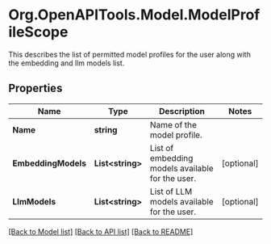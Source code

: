 # Org.OpenAPITools.Model.ModelProfileScope
This describes the list of permitted model profiles for the user along with the embedding and llm models list.

## Properties

Name | Type | Description | Notes
------------ | ------------- | ------------- | -------------
**Name** | **string** | Name of the model profile. | 
**EmbeddingModels** | **List&lt;string&gt;** | List of embedding models available for the user. | [optional] 
**LlmModels** | **List&lt;string&gt;** | List of LLM models available for the user. | [optional] 

[[Back to Model list]](../README.md#documentation-for-models) [[Back to API list]](../README.md#documentation-for-api-endpoints) [[Back to README]](../README.md)

